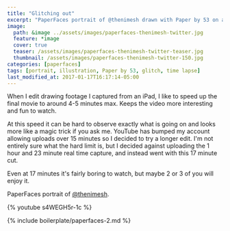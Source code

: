 ```yaml
---
title: "Glitching out"
excerpt: "PaperFaces portrait of @thenimesh drawn with Paper by 53 on an iPad."
image: 
  path: &image ../assets/images/paperfaces-thenimesh-twitter.jpg 
  feature: *image
  cover: true
  teaser: /assets/images/paperfaces-thenimesh-twitter-teaser.jpg
  thumbnail: /assets/images/paperfaces-thenimesh-twitter-150.jpg
categories: [paperfaces]
tags: [portrait, illustration, Paper by 53, glitch, time lapse]
last_modified_at: 2017-01-17T16:17:14-05:00
---
```


When I edit drawing footage I captured from an iPad, I like to speed up the final movie to around 4-5 minutes max. Keeps the video more interesting and fun to watch.

At this speed it can be hard to observe exactly what is going on and looks more like a magic trick if you ask me. YouTube has bumped my account allowing uploads over 15 minutes so I decided to try a longer edit. I'm not entirely sure what the hard limit is, but I decided against uploading the 1 hour and 23 minute real time capture, and instead went with this 17 minute cut.

Even at 17 minutes it's fairly boring to watch, but maybe 2 or 3 of you will enjoy it.

PaperFaces portrait of [@thenimesh](https://twitter.com/thenimesh).

{% youtube s4WEGH5r-1c %}

{% include boilerplate/paperfaces-2.md %}
